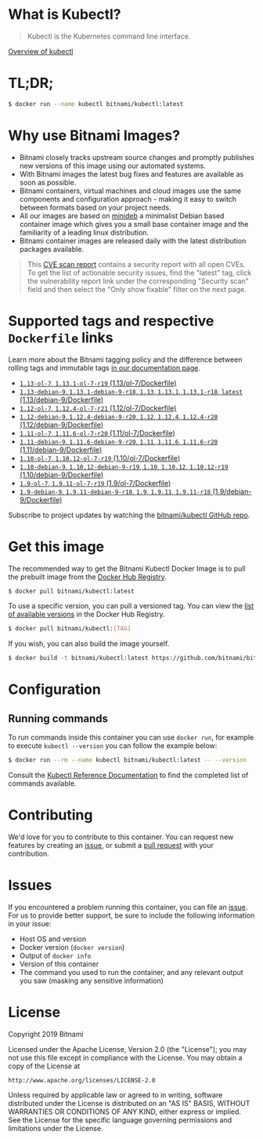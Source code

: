 
# What is Kubectl?

> Kubectl is the Kubernetes command line interface.

[Overview of kubectl](https://kubernetes.io/docs/reference/kubectl/overview/)

# TL;DR;

```bash
$ docker run --name kubectl bitnami/kubectl:latest
```

# Why use Bitnami Images?

* Bitnami closely tracks upstream source changes and promptly publishes new versions of this image using our automated systems.
* With Bitnami images the latest bug fixes and features are available as soon as possible.
* Bitnami containers, virtual machines and cloud images use the same components and configuration approach - making it easy to switch between formats based on your project needs.
* All our images are based on [minideb](https://github.com/bitnami/minideb) a minimalist Debian based container image which gives you a small base container image and the familiarity of a leading linux distribution.
* Bitnami container images are released daily with the latest distribution packages available.


> This [CVE scan report](https://quay.io/repository/bitnami/kubectl?tab=tags) contains a security report with all open CVEs. To get the list of actionable security issues, find the "latest" tag, click the vulnerability report link under the corresponding "Security scan" field and then select the "Only show fixable" filter on the next page.

# Supported tags and respective `Dockerfile` links

Learn more about the Bitnami tagging policy and the difference between rolling tags and immutable tags [in our documentation page](https://docs.bitnami.com/containers/how-to/understand-rolling-tags-containers/).


* [`1.13-ol-7`, `1.13.1-ol-7-r19` (1.13/ol-7/Dockerfile)](https://github.com/bitnami/bitnami-docker-kubectl/blob/1.13.1-ol-7-r19/1.13/ol-7/Dockerfile)
* [`1.13-debian-9`, `1.13.1-debian-9-r18`, `1.13`, `1.13.1`, `1.13.1-r18`, `latest` (1.13/debian-9/Dockerfile)](https://github.com/bitnami/bitnami-docker-kubectl/blob/1.13.1-debian-9-r18/1.13/debian-9/Dockerfile)
* [`1.12-ol-7`, `1.12.4-ol-7-r21` (1.12/ol-7/Dockerfile)](https://github.com/bitnami/bitnami-docker-kubectl/blob/1.12.4-ol-7-r21/1.12/ol-7/Dockerfile)
* [`1.12-debian-9`, `1.12.4-debian-9-r20`, `1.12`, `1.12.4`, `1.12.4-r20` (1.12/debian-9/Dockerfile)](https://github.com/bitnami/bitnami-docker-kubectl/blob/1.12.4-debian-9-r20/1.12/debian-9/Dockerfile)
* [`1.11-ol-7`, `1.11.6-ol-7-r20` (1.11/ol-7/Dockerfile)](https://github.com/bitnami/bitnami-docker-kubectl/blob/1.11.6-ol-7-r20/1.11/ol-7/Dockerfile)
* [`1.11-debian-9`, `1.11.6-debian-9-r20`, `1.11`, `1.11.6`, `1.11.6-r20` (1.11/debian-9/Dockerfile)](https://github.com/bitnami/bitnami-docker-kubectl/blob/1.11.6-debian-9-r20/1.11/debian-9/Dockerfile)
* [`1.10-ol-7`, `1.10.12-ol-7-r19` (1.10/ol-7/Dockerfile)](https://github.com/bitnami/bitnami-docker-kubectl/blob/1.10.12-ol-7-r19/1.10/ol-7/Dockerfile)
* [`1.10-debian-9`, `1.10.12-debian-9-r19`, `1.10`, `1.10.12`, `1.10.12-r19` (1.10/debian-9/Dockerfile)](https://github.com/bitnami/bitnami-docker-kubectl/blob/1.10.12-debian-9-r19/1.10/debian-9/Dockerfile)
* [`1.9-ol-7`, `1.9.11-ol-7-r19` (1.9/ol-7/Dockerfile)](https://github.com/bitnami/bitnami-docker-kubectl/blob/1.9.11-ol-7-r19/1.9/ol-7/Dockerfile)
* [`1.9-debian-9`, `1.9.11-debian-9-r18`, `1.9`, `1.9.11`, `1.9.11-r18` (1.9/debian-9/Dockerfile)](https://github.com/bitnami/bitnami-docker-kubectl/blob/1.9.11-debian-9-r18/1.9/debian-9/Dockerfile)

Subscribe to project updates by watching the [bitnami/kubectl GitHub repo](https://github.com/bitnami/bitnami-docker-kubectl).

# Get this image

The recommended way to get the Bitnami Kubectl Docker Image is to pull the prebuilt image from the [Docker Hub Registry](https://hub.docker.com/r/bitnami/kubectl).

```bash
$ docker pull bitnami/kubectl:latest
```

To use a specific version, you can pull a versioned tag. You can view the [list of available versions](https://hub.docker.com/r/bitnami/kubectl/tags/) in the Docker Hub Registry.

```bash
$ docker pull bitnami/kubectl:[TAG]
```

If you wish, you can also build the image yourself.

```bash
$ docker build -t bitnami/kubectl:latest https://github.com/bitnami/bitnami-docker-kubectl.git
```

# Configuration

## Running commands

To run commands inside this container you can use `docker run`, for example to execute `kubectl --version` you can follow the example below:

```bash
$ docker run --rm --name kubectl bitnami/kubectl:latest -- --version
```

Consult the [Kubectl Reference Documentation](https://kubernetes.io/docs/reference/generated/kubectl/kubectl-commands) to find the completed list of commands available.

# Contributing

We'd love for you to contribute to this container. You can request new features by creating an [issue](https://github.com/bitnami/bitnami-docker-kubectl/issues), or submit a [pull request](https://github.com/bitnami/bitnami-docker-kubectl/pulls) with your contribution.

# Issues

If you encountered a problem running this container, you can file an [issue](https://github.com/bitnami/bitnami-docker-kubectl/issues). For us to provide better support, be sure to include the following information in your issue:

- Host OS and version
- Docker version (`docker version`)
- Output of `docker info`
- Version of this container
- The command you used to run the container, and any relevant output you saw (masking any sensitive information)

# License

Copyright 2019 Bitnami

Licensed under the Apache License, Version 2.0 (the "License");
you may not use this file except in compliance with the License.
You may obtain a copy of the License at

    http://www.apache.org/licenses/LICENSE-2.0

Unless required by applicable law or agreed to in writing, software
distributed under the License is distributed on an "AS IS" BASIS,
WITHOUT WARRANTIES OR CONDITIONS OF ANY KIND, either express or implied.
See the License for the specific language governing permissions and
limitations under the License.
